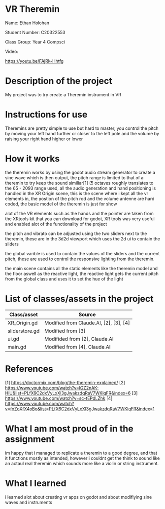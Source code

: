 # VR Theremin

Name: Ethan Holohan

Student Number: C20322553

Class Group: Year 4 Compsci

Video:

https://youtu.be/FAjRk-Hhtfg

# Description of the project

My project was to try create a Theremin instrument in VR

# Instructions for use

Theremins are pretty simple to use but hard to master, you control the pitch by moving your left hand further or closer to the left pole and the volume by raising your right hand higher or lower

# How it works

the theremin works by using the godot audio stream generator to create a sine wave which is then output, the pitch range is limited to that of a theremin to try keep the sound similiar[1] (5 octaves roughly translates to the 65 - 2093 range used, all the audio generation and hand positioning is handled in the XR Origin scene, this is the scene where i kept all the vr elements in, the postion of the pitch rod and the volume antenne are hard coded, the basic model of the theremin is just for show

alot of the VR elements such as the hands and the pointer are taken from the XRtools kit that you can download for godot, XR tools was very useful and enabled alot of the functionality of the project

the pitch and vibrato can be adjusted using the two sliders next to the theremin, these are in the 3d2d viewport which uses the 2d ui to contain the sliders

the global varible is used to contain the values of the sliders and the current pitch, these are used to control the responsive lighting from the theremin.

the main scene contains all the static elements like the theremin model and the floor aswell as the reactive light, the reactive light gets the current pitch from the global class and uses it to set the hue of the light


# List of classes/assets in the project

| Class/asset | Source |
|-----------|-----------|
| XR_Origin.gd | Modified from Claude.AI, [2], [3], [4]|
| sliderstore.gd | Modified from [3] |
| ui.gd | Modifided from [2], Claude.AI |
| main.gd | Modified from [4], Claude.AI |

# References
[1] https://doctormix.com/blog/the-theremin-explained/
[2] https://www.youtube.com/watch?v=lGZ2nAK-HiU&list=PLfX6C2dxVyLxXl3gJwakzdqRaV7WKlqFR&index=6
[3] https://www.youtube.com/watch?v=sc-tEPdLZhk
[4] https://www.youtube.com/watch?v=fxZoXfX4oBo&list=PLfX6C2dxVyLxXl3gJwakzdqRaV7WKlqFR&index=1


# What I am most proud of in the assignment

im happy that i managed to replicate a theremin to a good degree, and that it functions mostly as intended, however i couldnt get the think to sound like an actaul real theremin which sounds more like a violin or string instrument.

# What I learned

i learned alot about creating vr apps on godot and about modifiying sine waves and instruments 



